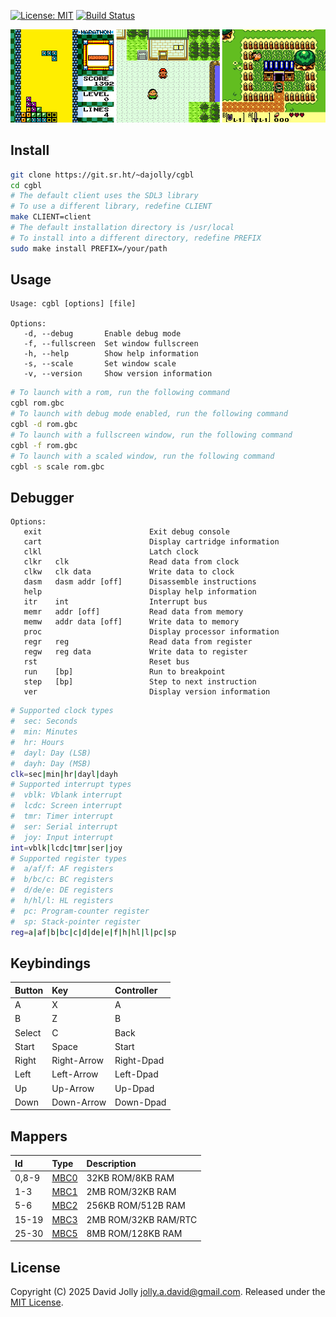 <!--
SPDX-FileCopyrightText: 2025 David Jolly <jolly.a.david@gmail.com>
SPDX-License-Identifier: MIT
-->

[![License: MIT](https://shields.io/badge/license-MIT-blue.svg?style=flat)](LICENSES/MIT.txt) [![Build Status](https://builds.sr.ht/~dajolly/cgbl.svg)](https://builds.sr.ht/~dajolly/cgbl?)

![CGBL](docs/cgbl.png)

## Install

```bash
git clone https://git.sr.ht/~dajolly/cgbl
cd cgbl
# The default client uses the SDL3 library
# To use a different library, redefine CLIENT
make CLIENT=client
# The default installation directory is /usr/local
# To install into a different directory, redefine PREFIX
sudo make install PREFIX=/your/path
```

## Usage

```
Usage: cgbl [options] [file]

Options:
   -d, --debug       Enable debug mode
   -f, --fullscreen  Set window fullscreen
   -h, --help        Show help information
   -s, --scale       Set window scale
   -v, --version     Show version information
```

```bash
# To launch with a rom, run the following command
cgbl rom.gbc
# To launch with debug mode enabled, run the following command
cgbl -d rom.gbc
# To launch with a fullscreen window, run the following command
cgbl -f rom.gbc
# To launch with a scaled window, run the following command
cgbl -s scale rom.gbc
```

## Debugger

```
Options:
   exit                        Exit debug console
   cart                        Display cartridge information
   clkl                        Latch clock
   clkr   clk                  Read data from clock
   clkw   clk data             Write data to clock
   dasm   dasm addr [off]      Disassemble instructions
   help                        Display help information
   itr    int                  Interrupt bus
   memr   addr [off]           Read data from memory
   memw   addr data [off]      Write data to memory
   proc                        Display processor information
   regr   reg                  Read data from register
   regw   reg data             Write data to register
   rst                         Reset bus
   run    [bp]                 Run to breakpoint
   step   [bp]                 Step to next instruction
   ver                         Display version information
```

```bash
# Supported clock types
#  sec: Seconds
#  min: Minutes
#  hr: Hours
#  dayl: Day (LSB)
#  dayh: Day (MSB)
clk=sec|min|hr|dayl|dayh
# Supported interrupt types
#  vblk: Vblank interrupt
#  lcdc: Screen interrupt
#  tmr: Timer interrupt
#  ser: Serial interrupt
#  joy: Input interrupt
int=vblk|lcdc|tmr|ser|joy
# Supported register types
#  a/af/f: AF registers
#  b/bc/c: BC registers
#  d/de/e: DE registers
#  h/hl/l: HL registers
#  pc: Program-counter register
#  sp: Stack-pointer register
reg=a|af|b|bc|c|d|de|e|f|h|hl|l|pc|sp
```

## Keybindings

|Button |Key        |Controller|
|:------|:----------|:---------|
|A      |X          |A         |
|B      |Z          |B         |
|Select |C          |Back      |
|Start  |Space      |Start     |
|Right  |Right-Arrow|Right-Dpad|
|Left   |Left-Arrow |Left-Dpad |
|Up     |Up-Arrow   |Up-Dpad   |
|Down   |Down-Arrow |Down-Dpad |

## Mappers

|Id   |Type                                       |Description         |
|:----|:------------------------------------------|:-------------------|
|0,8-9|[MBC0](https://gbdev.io/pandocs/nombc.html)|32KB ROM/8KB RAM    |
|1-3  |[MBC1](https://gbdev.io/pandocs/MBC1.html) |2MB ROM/32KB RAM    |
|5-6  |[MBC2](https://gbdev.io/pandocs/MBC2.html) |256KB ROM/512B RAM  |
|15-19|[MBC3](https://gbdev.io/pandocs/MBC3.html) |2MB ROM/32KB RAM/RTC|
|25-30|[MBC5](https://gbdev.io/pandocs/MBC5.html) |8MB ROM/128KB RAM   |

## License

Copyright (C) 2025 David Jolly <jolly.a.david@gmail.com>. Released under the [MIT License](LICENSES/MIT.txt).
